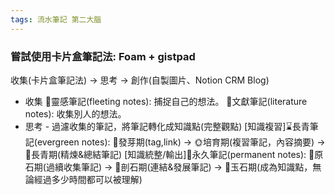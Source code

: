 ```yaml
---
tags: 流水筆記 第二大腦
---
```


### 嘗試使用卡片盒筆記法: Foam + gistpad

收集(卡片盒筆記法) → 思考 → 創作(自製圖片、Notion CRM Blog)

- 收集
  🧠靈感筆記(fleeting notes): 捕捉自己的想法。
  📜文獻筆記(literature notes): 收集別人的想法。
- 思考 - 過濾收集的筆記，將筆記轉化成知識點(完整觀點)
  [知識複習]⌛長青筆記(evergreen notes): 🌱發芽期(tag,link) → 🌞培育期(複習筆記，內容摘要) → 🎄長青期(精煉&總結筆記)
  [知識統整/輸出]📁永久筆記(permanent notes): 🧱原石期(過續收集筆記) → 🔨剖石期(連結&發展筆記) → 💎玉石期(成為知識點，無論經過多少時間都可以被理解)